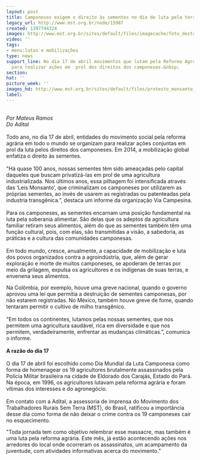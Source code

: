 ```yaml
---
layout: post
title: Camponeses exigem o direito às sementes no dia de luta pela terra
legacy_url: http://www.mst.org.br/node/15987
created: 1397744324
images: http://www.mst.org.br/sites/default/files/imagecache/foto_destaque/protesto_monsanto_Rafael-Stedile_0222.gif
video: ''
tags:
- menu:lutas e mobilizações
type: news
support_line: No dia 17 de abril movimentos que lutam pela Reforma Agrária se organizam
  para realizar ações em  prol dos direitos dos camponeses.&nbsp;
section: 
hat: ''
picture_week: ''
images_hd: http://www.mst.org.br/sites/default/files/protesto_monsanto_Rafael-Stedile_0222.gif
label: 
---
```

<p><br><em>Por Mateus Ramos<br>Do Adital</em><br><br>Todo ano, no dia 17 de abril, entidades do movimento social pela reforma agrária em todo o mundo se organizam para realizar ações conjuntas em prol da luta pelos direitos dos camponeses. Em 2014, a mobilização global enfatiza o direito às sementes.<br><br>"Há quase 100 anos, nossas sementes têm sido ameaçadas pelo capital daqueles que buscam privatizá-las em prol de uma agricultura industrializada. Nos últimos anos, essa pilhagem foi intensificada através das ‘Leis Monsanto’, que criminalizam os camponeses por utilizarem as próprias sementes, ao invés de usarem as registradas ou patenteadas pela industria transgênica.”, destaca um informe da organização Via Campesina.<br><br>Para os camponeses, as sementes encarnam uma posição fundamental na luta pela soberania alimentar. São delas que os adeptos da agricultura familiar retiram seus alimentos, além do que as sementes também têm uma função cultural, pois, com elas, são transmitidas a visão, a sabedoria, as práticas e a cultura das comunidades camponesas.<br><br>Em todo mundo, cresce, anualmente, a capacidade de mobilização e luta dos povos organizados contra a agroindústria, que, além de gerar exploração e morte de muitos camponeses, se apoderam de terras por meio da grilagem, expulsa os agricultores e os indígenas de suas terras, e envenena seus alimentos.</p><p>Na Colômbia, por exemplo, houve uma greve nacional, quando o governo aprovou uma lei que permitia a destruição de sementes camponesas, por não estarem registradas. No México, também houve greve de fome, quando tentaram permitir o cultivo de milho transgênico.<br><br>"Em todos os continentes, lutamos pelas nossas sementes, que nos permitem uma agricultura saudável, rica em diversidade e que nos permitem, verdadeiramente, enfrentar as mudanças climáticas.”, comunica o informe.<br><br><strong>A razão do dia 17</strong><br><br>O dia 17 de abril foi escolhido como Dia Mundial da Luta Camponesa como forma de homenagear os 19 agricultores brutalmente assassinados pela Polícia Militar brasileira na cidade de Eldorado dos Carajás, Estado do Pará. Na época, em 1996, os agricultores lutavam pela reforma agrária e foram vítimas dos interesses e do agronegócio.<br><br>Em contato com a Adital, a assessoria de imprensa do Movimento dos Trabalhadores Rurais Sem Terra (MST), do Brasil, ratificou a importância desse dia como forma de não deixar o crime contra os 19 camponeses cair no esquecimento.</p><p>"Toda jornada tem como objetivo relembrar esse massacre, mas também é uma luta pela reforma agrária. Este mês, já estão acontecendo ações nos arredores do local onde ocorreram os assassinatos, um acampamento da juventude, com atividades informativas acerca do movimento.”</p>
